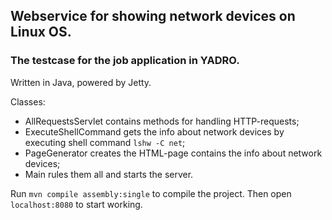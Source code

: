 ## Webservice for showing network devices on Linux OS.
### The testcase for the job application in YADRO. 
Written in Java, powered by Jetty.


Classes:
- AllRequestsServlet contains methods for handling HTTP-requests;
- ExecuteShellCommand gets the info about network devices by executing shell command <code>lshw -C net</code>;
- PageGenerator creates the HTML-page contains the info about network devices;
- Main rules them all and starts the server.

Run <code>mvn compile assembly:single</code> to compile the project.
Then open <code>localhost:8080</code> to start working.
